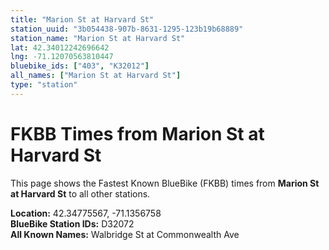 ```yaml
---
title: "Marion St at Harvard St"
station_uuid: "3b054438-907b-8631-1295-123b19b68889"
station_name: "Marion St at Harvard St"
lat: 42.34012242696642
lng: -71.12070563810447
bluebike_ids: ["403", "K32012"]
all_names: ["Marion St at Harvard St"]
type: "station"
---
```


# FKBB Times from Marion St at Harvard St

This page shows the Fastest Known BlueBike (FKBB) times from **Marion St at Harvard St** to all other stations.

**Location:** 42.34775567, -71.1356758  
**BlueBike Station IDs:** D32072  
**All Known Names:** Walbridge St at Commonwealth Ave

